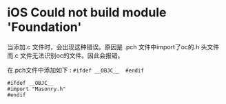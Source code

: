 # iOS Could not build module 'Foundation'

当添加.c 文件时，会出现这种错误。原因是 .pch 文件中import了oc的.h 头文件
而.c 文件无法识别oc的文件。因此会报错。


在.pch文件中添加如下 : `#ifdef __OBJC__  #endif`

```objc
#ifdef __OBJC__
#import "Masonry.h"
#endif

```
